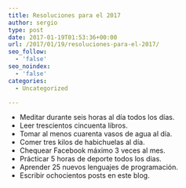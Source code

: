 ```yaml
---
title: Resoluciones para el 2017
author: sergio
type: post
date: 2017-01-19T01:53:36+00:00
url: /2017/01/19/resoluciones-para-el-2017/
seo_follow:
  - 'false'
seo_noindex:
  - 'false'
categories:
  - Uncategorized

---
```

  * Meditar durante seis horas al día todos los días.
  * Leer trescientos cincuenta libros.
  * Tomar al menos cuarenta vasos de agua al día.
  * Comer tres kilos de habichuelas al día.
  * Chequear Facebook máximo 3 veces al mes.
  * Prácticar 5 horas de deporte todos los dias.
  * Aprender 25 nuevos lenguajes de programación.
  * Escribir ochocientos posts en este blog.